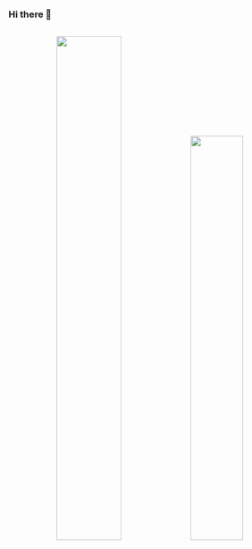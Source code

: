 ### Hi there 👋

<h2></h2>
<div align="center">
<img width="48%" src="https://github-readme-stats.vercel.app/api?username=dagoncal&show_icons=true&theme=transparent"><img width="43%" src="https://github-readme-stats.vercel.app/api/top-langs/?username=dagoncal&layout=compact&theme=transparent">
</div>

<!--
**dagoncal/dagoncal** is a ✨ _special_ ✨ repository because its `README.md` (this file) appears on your GitHub profile.

Here are some ideas to get you started:

- 🔭 I’m currently working on ...
- 🌱 I’m currently learning ...
- 👯 I’m looking to collaborate on ...
- 🤔 I’m looking for help with ...
- 💬 Ask me about ...
- 📫 How to reach me: ...
- 😄 Pronouns: ...
- ⚡ Fun fact: ...
-->
